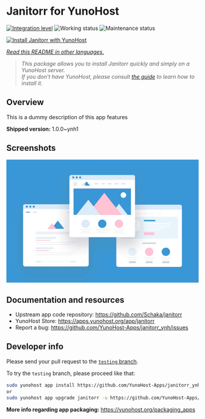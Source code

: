 <!--
N.B.: This README was automatically generated by <https://github.com/YunoHost/apps/tree/master/tools/readme_generator>
It shall NOT be edited by hand.
-->

# Janitorr for YunoHost

[![Integration level](https://img.shields.io/endpoint?url=https://yunorunner.tiesiog.lt/api/badge/janitorr/integration)](https://ci-apps.yunohost.org/ci/apps/janitorr/)
![Working status](https://img.shields.io/endpoint?url=https://yunorunner.tiesiog.lt/api/badge/janitorr/status)
![Maintenance status](https://apps.yunohost.org/badge/maintained/janitorr)

[![Install Janitorr with YunoHost](https://install-app.yunohost.org/install-with-yunohost.svg)](https://install-app.yunohost.org/?app=janitorr)

*[Read this README in other languages.](./ALL_README.md)*

> *This package allows you to install Janitorr quickly and simply on a YunoHost server.*  
> *If you don't have YunoHost, please consult [the guide](https://yunohost.org/install) to learn how to install it.*

## Overview

This is a dummy description of this app features


**Shipped version:** 1.0.0~ynh1

## Screenshots

![Screenshot of Janitorr](./doc/screenshots/example.jpg)

## Documentation and resources

- Upstream app code repository: <https://github.com/Schaka/janitorr>
- YunoHost Store: <https://apps.yunohost.org/app/janitorr>
- Report a bug: <https://github.com/YunoHost-Apps/janitorr_ynh/issues>

## Developer info

Please send your pull request to the [`testing` branch](https://github.com/YunoHost-Apps/janitorr_ynh/tree/testing).

To try the `testing` branch, please proceed like that:

```bash
sudo yunohost app install https://github.com/YunoHost-Apps/janitorr_ynh/tree/testing --debug
or
sudo yunohost app upgrade janitorr -u https://github.com/YunoHost-Apps/janitorr_ynh/tree/testing --debug
```

**More info regarding app packaging:** <https://yunohost.org/packaging_apps>
